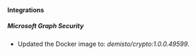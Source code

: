 #### Integrations
##### Microsoft Graph Security
- Updated the Docker image to: *demisto/crypto:1.0.0.49599*.